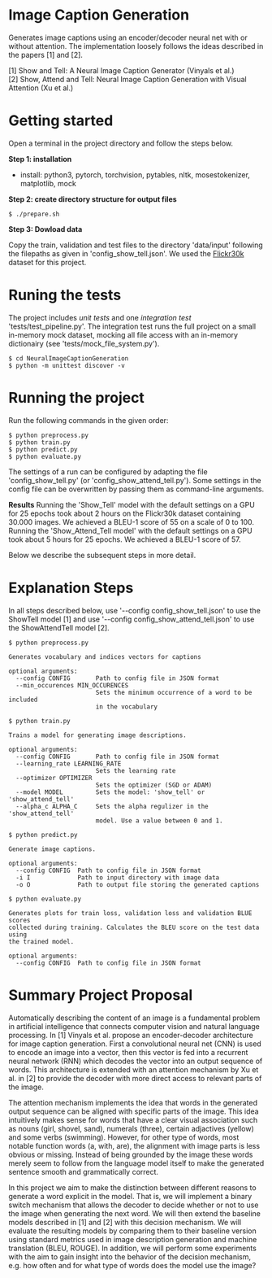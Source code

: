 # Image Caption Generation
Generates image captions using an encoder/decoder neural net with or without attention.
The implementation loosely follows the ideas described in the papers [1] and 
[2].

[1] Show and Tell: A Neural Image Caption Generator (Vinyals et al.) <br>
[2] Show, Attend and Tell: Neural Image Caption Generation with Visual Attention (Xu et al.)

# Getting started

Open a terminal in the project directory and follow the steps below.

**Step 1: installation**

* install: python3, pytorch, torchvision, pytables, nltk, mosestokenizer, matplotlib, mock

**Step 2: create directory structure for output files**

```console
$ ./prepare.sh
```

**Step 3: Dowload data**

Copy the train, validation and test files to the directory 
'data/input' following the filepaths as given in 'config\_show\_tell.json'. 
We used the [Flickr30k](http://web.engr.illinois.edu/~bplumme2/Flickr30kEntities/) dataset for this project.


# Runing the tests

The project includes _unit tests_ and one _integration test_ 'tests/test_pipeline.py'. The integration test runs the full project on a small in-memory mock dataset, mocking all file access with an in-memory dictionairy (see 'tests/mock_file_system.py').

```console
$ cd NeuralImageCaptionGeneration
$ python -m unittest discover -v
```

# Running the project

Run the following commands in the given order:

```console
$ python preprocess.py 
$ python train.py
$ python predict.py
$ python evaluate.py
```

The settings of a run can be configured by adapting the file 'config\_show\_tell.py' (or 'config\_show\_attend\_tell.py'). Some settings in the config file can be overwritten by passing them as command-line arguments.

**Results**
Running the 'Show\_Tell' model with the default settings on a GPU for 25 epochs took about 2 hours on the Flickr30k dataset containing 30.000 images. We achieved a BLEU-1 score of 55 on a scale of 0 to 100. Running the 'Show\_Attend\_Tell model' with the default settings on a GPU took about 5 hours for 25 epochs. We achieved a BLEU-1 score of 57.

Below we describe the subsequent steps in more detail.

# Explanation Steps

In all steps described below, use '--config config\_show\_tell.json' to use the ShowTell model [1] and use '--config config\_show\_attend\_tell.json' to use the ShowAttendTell model [2].

```console
$ python preprocess.py 

Generates vocabulary and indices vectors for captions

optional arguments:
  --config CONFIG       Path to config file in JSON format
  --min_occurences MIN_OCCURENCES
                        Sets the minimum occurrence of a word to be included
                        in the vocabulary

```

```console
$ python train.py

Trains a model for generating image descriptions.

optional arguments:
  --config CONFIG       Path to config file in JSON format 
  --learning_rate LEARNING_RATE
                        Sets the learning rate
  --optimizer OPTIMIZER
                        Sets the optimizer (SGD or ADAM) 
  --model MODEL         Sets the model: 'show_tell' or 'show_attend_tell'
  --alpha_c ALPHA_C     Sets the alpha regulizer in the 'show_attend_tell'
                        model. Use a value between 0 and 1.
```

```console
$ python predict.py

Generate image captions.

optional arguments:
  --config CONFIG  Path to config file in JSON format
  -i I             Path to input directory with image data
  -o O             Path to output file storing the generated captions

```

```console
$ python evaluate.py

Generates plots for train loss, validation loss and validation BLUE scores
collected during training. Calculates the BLEU score on the test data using
the trained model.

optional arguments:
  --config CONFIG  Path to config file in JSON format 
```

# Summary Project Proposal

Automatically describing the content of an image is a fundamental problem in artificial intelligence that connects computer vision and natural language processing. In [1] Vinyals et al. propose an encoder-decoder architecture for image caption generation. First a convolutional neural net (CNN) is used to encode an image into a vector, then this vector is fed into a recurrent neural network (RNN) which decodes the vector into an output sequence of words. This architecture is extended with an attention mechanism by Xu et al. in [2] to provide the decoder with more direct access to relevant parts of the image.

The attention mechanism implements the idea that words in the generated output sequence can be aligned with specific parts of the image. This idea intuitively makes sense for words that have a clear visual association such as nouns (girl, shovel, sand), numerals (three), certain adjactives (yellow) and some verbs (swimming). However, for other type of words, most notable function words (a, with, are), the alignment with image parts is less obvious or missing. Instead of being grounded by the image these words merely seem to follow from the language model itself to make the generated sentence smooth and grammatically correct.

In this project we aim to make the distinction between different reasons to generate a word explicit in the model. That is, we will implement a binary switch mechanism that allows the decoder to decide whether or not to use the image when generating the next word. We will then extend the baseline models described in [1] and [2] with this decision mechanism. We will evaluate the resulting models by comparing them to their baseline version using standard metrics used in image description generation and machine translation (BLEU, ROUGE). In addition, we will perform some experiments with the aim to gain insight into the behavior of the decision mechanism, e.g. how often and for what type of words does the model use the image?
  

